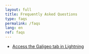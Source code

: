 ```yaml
---
layout: full
title: Frequently Asked Questions
type: faqs
permalink: /faqs
lang: en
ref: faqs
---
```


- [Access the Galigeo tab in Lightning](/lightning-access)